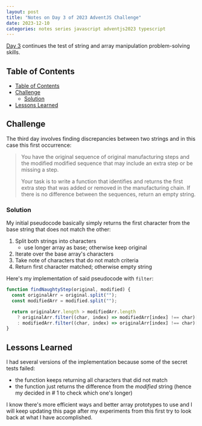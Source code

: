```yaml
---
layout: post
title: "Notes on Day 3 of 2023 AdventJS Challenge"
date: 2023-12-10
categories: notes series javascript adventjs2023 typescript
---
```


[Day 3](https://adventjs.dev/en/challenges/2023/3) continues the test of string and array manipulation problem-solving skills.

## Table of Contents

- [Table of Contents](#table-of-contents)
- [Challenge](#challenge)
  - [Solution](#solution)
- [Lessons Learned](#lessons-learned)

## Challenge

The third day involves finding discrepancies between two strings and in this case this first occurrence:

> You have the original sequence of original manufacturing steps and the modified modified sequence that may include an extra step or be missing a step.
>
> Your task is to write a function that identifies and returns the first extra step that was added or removed in the manufacturing chain. If there is no difference between the sequences, return an empty string.

### Solution

My initial pseudocode basically simply returns the first character from the base string that does not match the other:
1. Split both strings into characters
     - use longer array as base; otherwise keep original
2. Iterate over the base array's characters
3. Take note of characters that do not match criteria
4. Return first character matched; otherwise empty string

Here's my implementation of said pseudocode with `filter`:

~~~ javascript
function findNaughtyStep(original, modified) {
  const originalArr = original.split("");
  const modifiedArr = modified.split("");

  return originalArr.length > modifiedArr.length
    ? originalArr.filter((char, index) => modifiedArr[index] !== char)[0]
    : modifiedArr.filter((char, index) => originalArr[index] !== char)[0] || "";
}
~~~

## Lessons Learned

I had several versions of the implementation because some of the secret tests failed:
- the function keeps returning all characters that did not match
- the function just returns the difference from the *modified* string (hence my decided in # 1 to check which one's longer)

I know there's more efficient ways and better array prototypes to use and I will keep updating this page after my experiments from this first try to look back at what I have accomplished.
